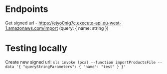 # Endpoints

Get signed url - https://ejyo0nig7c.execute-api.eu-west-1.amazonaws.com/import (query: { name: string })


# Testing locally

Create new signed url: `sls invoke local --function importProductsFile --data '{ "queryStringParameters": { "name": "test" } }'`
